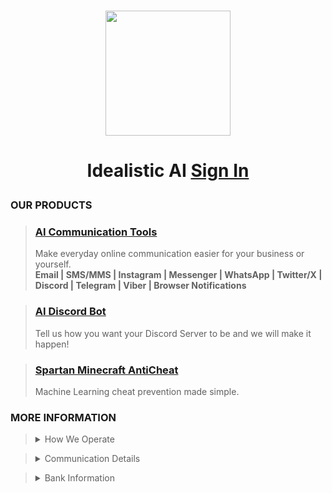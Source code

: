 <br>
<p align="center"><img src='https://vagdedes.com/.images/idealistic/logoCircular.png' width='200' height='200'></p> 

# <p align="center">Idealistic AI [Sign In](https://www.idealistic.ai/account)</p>

### OUR PRODUCTS
> ### [AI Communication Tools](https://www.idealistic.ai/github/reader/?path=products/ai_communication_tools)
> Make everyday online communication easier for your business or yourself.<br>
> **Email | SMS/MMS | Instagram | Messenger | WhatsApp | Twitter/X | Discord | Telegram | Viber | Browser Notifications**

> ### [AI Discord Bot](https://www.idealistic.ai/github/reader/?path=products/ai_discord_bot)
> Tell us how you want your Discord Server to be and we will make it happen!

> ### [Spartan Minecraft AntiCheat](https://www.idealistic.ai/github/reader/?repo=Spartan-AntiCheat)
> Machine Learning cheat prevention made simple.
 
### MORE INFORMATION
> <details>
> <summary>How We Operate</summary>
>    
> [Discord](https://www.idealistic.ai/discord) is used for communication and for managing your [Idealistic AI account](https://www.idealistic.ai/account). **(No Discord Account Required)**
> 
> [Patreon](https://www.idealistic.ai/patreon) is used for purchases. **(Patreon Account Required)**
> </details>

> <details>
> <summary>Communication Details</summary>
> 
> Email: contact@idealistic.ai
>  
> Discord: [https://www.idealistic.ai/discord](https://www.idealistic.ai/discord)
>
> Communication Form: [https://www.idealistic.ai/account/profile/contact](https://www.idealistic.ai/account/profile/contact)
> </details> 

> <details>
> <summary>Bank Information</summary>
> 
> IBAN: GR42 0172 1530 0051 5310 4184 935
>  
> BIC/SWIFT: [PIRBGRAA](https://www.piraeusbank.gr)
> 
> Located: Athens, Europe
> </details>
